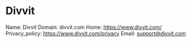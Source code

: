 
# Divvit

Name: Divvit
Domain: divvit.com
Home: https://www.divvit.com/
Privacy_policy: https://www.divvit.com/privacy
Email: support@divvit.com
